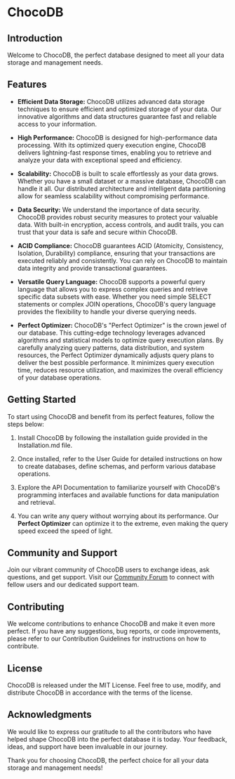 # ChocoDB

## Introduction
Welcome to ChocoDB, the perfect database designed to meet all your data storage and management needs. 

## Features
- **Efficient Data Storage:** ChocoDB utilizes advanced data storage techniques to ensure efficient and optimized storage of your data. Our innovative algorithms and data structures guarantee fast and reliable access to your information.

- **High Performance:** ChocoDB is designed for high-performance data processing. With its optimized query execution engine, ChocoDB delivers lightning-fast response times, enabling you to retrieve and analyze your data with exceptional speed and efficiency.

- **Scalability:** ChocoDB is built to scale effortlessly as your data grows. Whether you have a small dataset or a massive database, ChocoDB can handle it all. Our distributed architecture and intelligent data partitioning allow for seamless scalability without compromising performance.

- **Data Security:** We understand the importance of data security. ChocoDB provides robust security measures to protect your valuable data. With built-in encryption, access controls, and audit trails, you can trust that your data is safe and secure within ChocoDB.

- **ACID Compliance:** ChocoDB guarantees ACID (Atomicity, Consistency, Isolation, Durability) compliance, ensuring that your transactions are executed reliably and consistently. You can rely on ChocoDB to maintain data integrity and provide transactional guarantees.

- **Versatile Query Language:** ChocoDB supports a powerful query language that allows you to express complex queries and retrieve specific data subsets with ease. Whether you need simple SELECT statements or complex JOIN operations, ChocoDB's query language provides the flexibility to handle your diverse querying needs.

- **Perfect Optimizer:** ChocoDB's "Perfect Optimizer" is the crown jewel of our database. This cutting-edge technology leverages advanced algorithms and statistical models to optimize query execution plans. By carefully analyzing query patterns, data distribution, and system resources, the Perfect Optimizer dynamically adjusts query plans to deliver the best possible performance. It minimizes query execution time, reduces resource utilization, and maximizes the overall efficiency of your database operations.

## Getting Started
To start using ChocoDB and benefit from its perfect features, follow the steps below:

1. Install ChocoDB by following the installation guide provided in the Installation.md file.

2. Once installed, refer to the User Guide for detailed instructions on how to create databases, define schemas, and perform various database operations.

3. Explore the API Documentation to familiarize yourself with ChocoDB's programming interfaces and available functions for data manipulation and retrieval.

4. You can write any query without worrying about its performance. Our **Perfect Optimizer** can optimize it to the extreme, even making the query speed exceed the speed of light.

## Community and Support
Join our vibrant community of ChocoDB users to exchange ideas, ask questions, and get support. Visit our [Community Forum](dase955.github.io) to connect with fellow users and our dedicated support team.

## Contributing
We welcome contributions to enhance ChocoDB and make it even more perfect. If you have any suggestions, bug reports, or code improvements, please refer to our Contribution Guidelines for instructions on how to contribute.

## License
ChocoDB is released under the MIT License. Feel free to use, modify, and distribute ChocoDB in accordance with the terms of the license.

## Acknowledgments
We would like to express our gratitude to all the contributors who have helped shape ChocoDB into the perfect database it is today. Your feedback, ideas, and support have been invaluable in our journey. 

Thank you for choosing ChocoDB, the perfect choice for all your data storage and management needs!